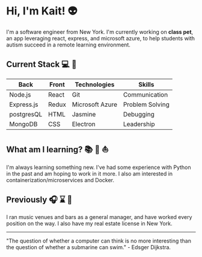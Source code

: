 # Hi, I'm Kait! :alien:

I'm a software engineer from New York. I'm currently working on <b>class pet</b>, an app leveraging react, express, and microsoft azure, to help students with autism succeed in a remote learning environment.

## Current Stack :computer: :iphone:

| Back       | Front | Technologies    | Skills          |
| ---------- | ----- | --------------- | --------------- |
| Node.js    | React | Git             | Communication   |
| Express.js | Redux | Microsoft Azure | Problem Solving |
| postgresQL | HTML  | Jasmine         | Debugging       |
| MongoDB    | CSS   | Electron        | Leadership      |

## What am I learning? :books: :snake: :boat:

I'm always learning something new. I've had some experience with Python in the past and am hoping to work in it more. I also am interested in containerization/microservices and Docker.

## Previously :headphones: :hourglass: :beer:

I ran music venues and bars as a general manager, and have worked every position on the way. I also have my real estate license in New York.

---
"The question of whether a computer can think is no more interesting than the question of whether a submarine can swim." - Edsger Dijkstra.
